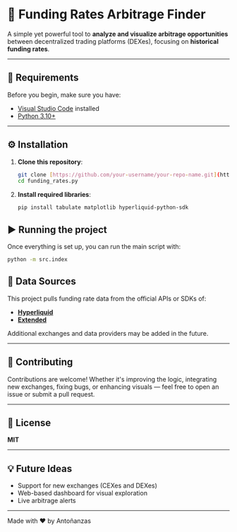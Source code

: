 # 🧠 Funding Rates Arbitrage Finder

A simple yet powerful tool to **analyze and visualize arbitrage opportunities** between decentralized trading platforms (DEXes), focusing on **historical funding rates**.

---

## 🚀 Requirements

Before you begin, make sure you have:

- [Visual Studio Code](https://code.visualstudio.com/) installed
- [Python 3.10+](https://www.python.org/downloads/)

---

## ⚙️ Installation

1. **Clone this repository**:

   ```bash
   git clone [https://github.com/your-username/your-repo-name.git](https://github.com/antonanzas/funding_rates_py.git)
   cd funding_rates.py
   ```
2. **Install required libraries**:
   ```bash
   pip install tabulate matplotlib hyperliquid-python-sdk
   ```
## ▶️ Running the project
Once everything is set up, you can run the main script with:
   ```bash
   python -m src.index
   ```

## 📡 Data Sources

This project pulls funding rate data from the official APIs or SDKs of:

- **[Hyperliquid](https://hyperliquid.xyz/)**
- **[Extended](https://app.extended.exchange/perp)**

Additional exchanges and data providers may be added in the future.

---

## 🤝 Contributing

Contributions are welcome! Whether it's improving the logic, integrating new exchanges, fixing bugs, or enhancing visuals — feel free to open an issue or submit a pull request.

---

## 📄 License

**MIT**

---

## 💡 Future Ideas

- Support for new exchanges (CEXes and DEXes)
- Web-based dashboard for visual exploration
- Live arbitrage alerts

---

Made with ❤️ by Antoñanzas


   
